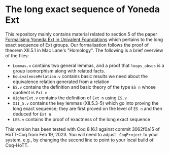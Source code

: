 # The long exact sequence of Yoneda Ext

This repository mainly contains material related to section 5 of the paper [Formalising Yoneda Ext in Univalent Foundations](https://arxiv.org/abs/2302.12678) which pertains to the long exact sequence of Ext groups.
Our formalisation follows the proof of theorem XII.5.1 in Mac Lane's "Homology".
The following is a brief overview of the files:

- `Lemmas.v` contains two general lemmas, and a proof that `loops_abses` is a group isomorphism along with related facts.
- `EquivalenceRelation.v` contains basic results we need about the equivalence relation generated from a relation
- `ES.v` contains the definition and basic theory of the type `ES n` whose quotient is `Ext n`
- `HigherExt.v` contains the definition of `Ext n` using `ES.v`
- `XII_5.v` contains the key lemmas (XII.5.3-5) which go into proving the long exact sequence; they are first proved on the level of `ES n` and then deduced for `Ext n`
- `LES.v` contains the proof of exactness of the long exact sequence

This version has been tested with Coq 8.16.1 against commit 3062f0a15 of HoTT-Coq from Feb 19, 2023.
You will need to adjust `_CoqProject` to your system, e.g., by changing the second line to point to your local build of Coq-HoTT.
